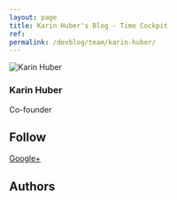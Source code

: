 ```yaml
---
layout: page
title: Karin Huber's Blog - Time Cockpit
ref: 
permalink: /devblog/team/karin-huber/
---
```


<function name="Composite.Community.Blog.BlogRenderer">
  <param name="BlogEntriesCount" value="10" />
  <param name="BlogListOptions" value="Show teaser,Show author,Show date,Show tags,Show RSS" />
  <param name="Author" value="3231d878-ab75-4058-b74f-2e127732f884" />
</function><p>
  <img src="{{site.baseurl}}/content/images/team/karin_huber.jpg" alt="Karin Huber" title="Karin Huber" class="floatLeft" />
</p><h3 class="BlogHeader">Karin Huber</h3><div class="BlogSubHeader">Co-founder</div><p class="floatClear"></p><h2>Follow</h2><p>
  <a href="https://plus.google.com/110557296596819698430?rel=author" rel="me" target="_blank">Google+</a>
</p><h2>Authors</h2><function name="Composite.Community.Blog.Authors">
  <param name="DevBlog" value="True" />
</function>